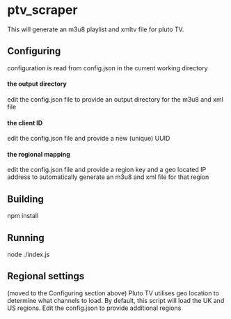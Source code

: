 # ptv_scraper
This will generate an m3u8 playlist and xmltv file for pluto TV.

## Configuring
configuration is read from config.json in the current working directory

#### the output directory
edit the config.json file to provide an output directory for the m3u8 and xml file
#### the client ID
edit the config.json file and provide a new (unique) UUID
#### the regional mapping
edit the config.json file and provide a region key and a geo located IP address to automatically generate an m3u8 and xml file for that region

## Building
npm install

## Running
node ./index.js

## Regional settings
(moved to the Configuring section above)
Pluto TV utilises geo location to determine what channels to load. By default, this script will load the UK and US regions. Edit the config.json to provide additional regions
